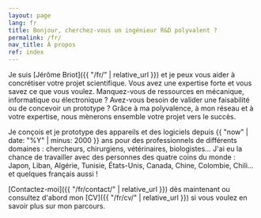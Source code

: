 ```yaml
---
layout: page
lang: fr
title: Bonjour, cherchez-vous un ingénieur R&D polyvalent ?
permalink: /fr/
nav_title: À propos
ref: index
---
```


Je suis [Jérôme Briot]({{ "/fr/" | relative_url }}) et je peux vous aider à concrétiser votre projet scientifique. Vous avez une expertise forte et vous savez ce que vous voulez. Manquez-vous de ressources en mécanique, informatique ou électronique&nbsp;? Avez-vous besoin de valider une faisabilité ou de concevoir un prototype&nbsp;? Grâce à ma polyvalence, à mon réseau et à votre expertise, nous mènerons ensemble votre projet vers le succès.

Je conçois et je prototype des appareils et des logiciels depuis {{ "now" | date: "%Y" | minus: 2000 }} ans pour des professionnels de différents domaines&nbsp;: chercheurs, chirurgiens, vétérinaires, biologistes… J'ai eu la chance de travailler avec des personnes des quatre coins du monde&nbsp;: Japon, Liban, Algérie, Tunisie, États-Unis, Canada, Chine, Colombie, Chili… et quelques français aussi&nbsp;!

[Contactez-moi]({{ "/fr/contact/" | relative_url }}) dès maintenant ou consultez d'abord mon [CV]({{ "/fr/cv/" | relative_url }}) si vous voulez en savoir plus sur mon parcours.